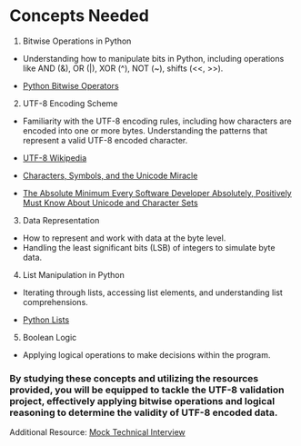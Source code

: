 # Concepts Needed

1. Bitwise Operations in Python

* Understanding how to manipulate bits in Python, including operations like AND (&), OR (|), XOR (^), NOT (~), shifts (<<, >>).

* [Python Bitwise Operators](https://wiki.python.org/moin/BitwiseOperators)

2. UTF-8 Encoding Scheme

* Familiarity with the UTF-8 encoding rules, including how characters are encoded into one or more bytes.
Understanding the patterns that represent a valid UTF-8 encoded character.

* [UTF-8 Wikipedia](https://en.wikipedia.org/wiki/UTF-8)
* [Characters, Symbols, and the Unicode Miracle](https://www.youtube.com/watch?v=MijmeoH9LT4)
* [The Absolute Minimum Every Software Developer Absolutely, Positively Must Know About Unicode and Character Sets](https://www.joelonsoftware.com/2003/10/08/the-absolute-minimum-every-software-developer-absolutely-positively-must-know-about-unicode-and-character-sets-no-excuses/)

3. Data Representation

* How to represent and work with data at the byte level.
* Handling the least significant bits (LSB) of integers to simulate byte data.

4. List Manipulation in Python

* Iterating through lists, accessing list elements, and understanding list comprehensions.

* [Python Lists](https://docs.python.org/3/tutorial/datastructures.html#more-on-lists)

5. Boolean Logic

* Applying logical operations to make decisions within the program.

### By studying these concepts and utilizing the resources provided, you will be equipped to tackle the UTF-8 validation project, effectively applying bitwise operations and logical reasoning to determine the validity of UTF-8 encoded data.

Additional Resource: [Mock Technical Interview](https://www.youtube.com/watch?v=QvqvMxg24gY)